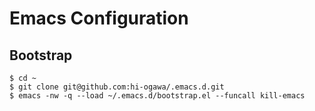 # Emacs Configuration

## Bootstrap

```
$ cd ~
$ git clone git@github.com:hi-ogawa/.emacs.d.git
$ emacs -nw -q --load ~/.emacs.d/bootstrap.el --funcall kill-emacs
```

